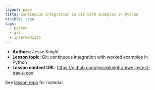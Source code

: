 ```yaml
---
layout: page
title: Continuous integration in Git with examples in Python
visible: true
tags:
  - python
  - git
  - intermediate
---
```


 - **Authors**: Jesse Knight
 - **Lesson topic**: Git: continuous integration with worked examples in Python
 - **Lesson content URL**: https://github.com/jessexknight/mwe-pytest-travis-cov
 
 See [lesson repo](https://github.com/jessexknight/mwe-pytest-travis-cov) for material.

